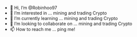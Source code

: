 - 👋 Hi, I’m @Robinhoo97
- 👀 I’m interested in ... mining and trading Crypto
- 🌱 I’m currently learning ... mining and trading Crypto
- 💞️ I’m looking to collaborate on ... mining and trading Crypto
- 📫 How to reach me ... ping me!

<!---
Robinhoo97/Robinhoo97 is a ✨ special ✨ repository because its `README.md` (this file) appears on your GitHub profile.
You can click the Preview link to take a look at your changes.
--->
